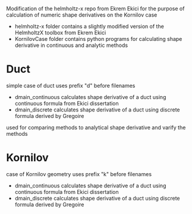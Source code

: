 Modification of the helmholtz-x repo from Ekrem Ekici for the purpose of calculation of numeric shape derivatives on the Kornilov case

- helmholtz-x folder contains a slightly modified version of the HelmholtzX toolbox from Ekrem Ekici
- KornilovCase folder contains python programs for calculating shape derivative in continuous and analytic methods

# Duct
simple case of duct uses prefix "d" before filenames
- dmain_continuous calculates shape derivative of a duct using continuous formula from Ekici dissertation
- dmain_discrete calculates shape derivative of a duct using discrete formula derived by Gregoire

used for comparing methods to analytical shape derivative and varify the methods


# Kornilov
case of Kornilov geometry uses prefix "k" before filenames
- dmain_continuous calculates shape derivative of a duct using continuous formula from Ekici dissertation
- dmain_discrete calculates shape derivative of a duct using discrete formula derived by Gregoire
